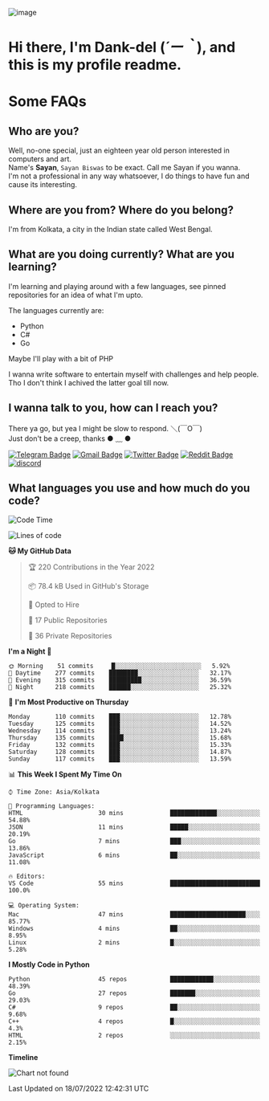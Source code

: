 ![image](https://user-images.githubusercontent.com/63096193/125182844-29f20800-e22f-11eb-8dc9-b0f2d29647bb.png)

# **Hi there, I'm Dank-del (*´ー｀*), and this is my profile readme.**
<!--  [![Profile views](https://gpvc.arturio.dev/dank-del)](https://github.com/dank-del) -->
# Some FAQs

## **Who are you?**

Well, no-one special, just an eighteen year old person interested in computers and art. \
Name's **Sayan**, `Sayan Biswas` to be exact. Call me Sayan if you wanna. \
I'm not a professional in any way whatsoever, I do things to have fun and cause its interesting.

## **Where are you from? Where do you belong?**

I'm from Kolkata, a city in the Indian state called West Bengal.

## **What are you doing currently? What are you learning?**

I'm learning and playing around with a few languages, see pinned repositories for an idea of what I'm upto.

The languages currently are:

- Python
- C#
- Go

Maybe I'll play with a bit of PHP

I wanna write software to entertain myself with challenges and help people. \
Tho I don't think I achived the latter goal till now.

<!--## **Eww, I see a weeb profile.**

Can't help it, it's the best way to hide my face on this account
> Why do people hate weebs .-.

## **Cool, what more interests you?**

My interests are quite, weird. They're scattered all over the place. \
I've been fascinated by music and have studied it since the age of 6, I've performed on stage and on air but yeah now I've been away from that. I specialize in key instruments. \
Another thing that interests me is Media Production, aka, working with audio, video and broadcasting media.

> I just like art in general. also feeds the reason of me being obsessed with Japanese drawings (⋟ ﹏ ⋞)-->

## **I wanna talk to you, how can I reach you?**

There ya go, but yea I might be slow to respond. ＼(￣O￣) \
Just don't be a creep, thanks ● ﹏ ●

[![Telegram Badge](https://img.shields.io/badge/-dank_as_fuck-1ca0f1?style=flat-square&logo=telegram&logoColor=white&link=https://t.me/dank_as_fuck)](https://t.me/dank_as_fuck)
[![Gmail Badge](https://img.shields.io/badge/-chizuru@kanojo.tk-c14438?style=flat-square&logo=Gmail&logoColor=white&link=mailto:chizuru@kanojo.tk)](mailto:chizuru@kanojo.tk)
[![Twitter Badge](https://img.shields.io/twitter/follow/TheDankDel?style=social)](https://twitter.com/TheDankDel)
[![Reddit Badge](https://img.shields.io/reddit/user-karma/combined/dank_as_fuck_?style=social)](https://www.reddit.com/user/dank_as_fuck_/)
[![discord](https://discord-md-badge.vercel.app/api/shield/506536929152466945?style=social)](https://discordapp.com/users/506536929152466945)

## **What languages you use and how much do you code?**

<!--START_SECTION:waka-->
![Code Time](http://img.shields.io/badge/Code%20Time-637%20hrs%2019%20mins-blue)

![Lines of code](https://img.shields.io/badge/From%20Hello%20World%20I%27ve%20Written-757%20Thousand%20lines%20of%20code-blue)

**🐱 My GitHub Data** 

> 🏆 220 Contributions in the Year 2022
 > 
> 📦 78.4 kB Used in GitHub's Storage 
 > 
> 💼 Opted to Hire
 > 
> 📜 17 Public Repositories 
 > 
> 🔑 36 Private Repositories  
 > 
**I'm a Night 🦉** 

```text
🌞 Morning    51 commits     █░░░░░░░░░░░░░░░░░░░░░░░░   5.92% 
🌆 Daytime    277 commits    ████████░░░░░░░░░░░░░░░░░   32.17% 
🌃 Evening    315 commits    █████████░░░░░░░░░░░░░░░░   36.59% 
🌙 Night      218 commits    ██████░░░░░░░░░░░░░░░░░░░   25.32%

```
📅 **I'm Most Productive on Thursday** 

```text
Monday       110 commits    ███░░░░░░░░░░░░░░░░░░░░░░   12.78% 
Tuesday      125 commits    ███░░░░░░░░░░░░░░░░░░░░░░   14.52% 
Wednesday    114 commits    ███░░░░░░░░░░░░░░░░░░░░░░   13.24% 
Thursday     135 commits    ████░░░░░░░░░░░░░░░░░░░░░   15.68% 
Friday       132 commits    ███░░░░░░░░░░░░░░░░░░░░░░   15.33% 
Saturday     128 commits    ███░░░░░░░░░░░░░░░░░░░░░░   14.87% 
Sunday       117 commits    ███░░░░░░░░░░░░░░░░░░░░░░   13.59%

```


📊 **This Week I Spent My Time On** 

```text
⌚︎ Time Zone: Asia/Kolkata

💬 Programming Languages: 
HTML                     30 mins             █████████████░░░░░░░░░░░░   54.88% 
JSON                     11 mins             █████░░░░░░░░░░░░░░░░░░░░   20.19% 
Go                       7 mins              ███░░░░░░░░░░░░░░░░░░░░░░   13.86% 
JavaScript               6 mins              ██░░░░░░░░░░░░░░░░░░░░░░░   11.08%

🔥 Editors: 
VS Code                  55 mins             █████████████████████████   100.0%

💻 Operating System: 
Mac                      47 mins             █████████████████████░░░░   85.77% 
Windows                  4 mins              ██░░░░░░░░░░░░░░░░░░░░░░░   8.95% 
Linux                    2 mins              █░░░░░░░░░░░░░░░░░░░░░░░░   5.28%

```

**I Mostly Code in Python** 

```text
Python                   45 repos            ████████████░░░░░░░░░░░░░   48.39% 
Go                       27 repos            ███████░░░░░░░░░░░░░░░░░░   29.03% 
C#                       9 repos             ██░░░░░░░░░░░░░░░░░░░░░░░   9.68% 
C++                      4 repos             █░░░░░░░░░░░░░░░░░░░░░░░░   4.3% 
HTML                     2 repos             ░░░░░░░░░░░░░░░░░░░░░░░░░   2.15%

```


**Timeline**

![Chart not found](https://raw.githubusercontent.com/Dank-del/Dank-del/main/charts/bar_graph.png) 


 Last Updated on 18/07/2022 12:42:31 UTC
<!--END_SECTION:waka-->

<!--## **Can I stalk your spotify?**

Um sure.

![OwO Spotify](https://spotify-recently-played-readme.vercel.app/api?user=31fdrsslnr7nvq4ytqwtw7c4rxfm&count=5)-->
